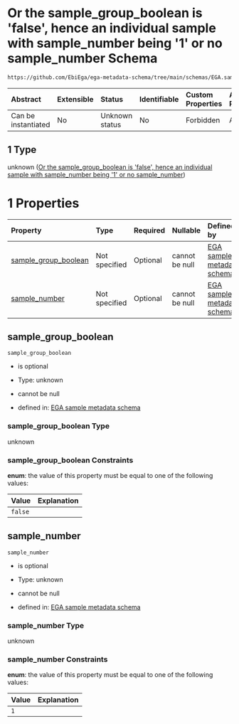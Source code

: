 # Or the sample_group_boolean is 'false', hence an individual sample with sample_number being '1' or no sample_number Schema

```txt
https://github.com/EbiEga/ega-metadata-schema/tree/main/schemas/EGA.sample.json#/properties/sample_grouping/oneOf/1
```



| Abstract            | Extensible | Status         | Identifiable | Custom Properties | Additional Properties | Access Restrictions | Defined In                                                        |
| :------------------ | :--------- | :------------- | :----------- | :---------------- | :-------------------- | :------------------ | :---------------------------------------------------------------- |
| Can be instantiated | No         | Unknown status | No           | Forbidden         | Allowed               | none                | [EGA.sample.json*](../out/EGA.sample.json "open original schema") |

## 1 Type

unknown ([Or the sample_group_boolean is 'false', hence an individual sample with sample_number being '1' or no sample_number](ega-4-properties-sample-group-descriptor-oneof-or-the-sample_group_boolean-is-false-hence-an-individual-sample-with-sample_number-being-1-or-no-sample_number.md))

# 1 Properties

| Property                                      | Type          | Required | Nullable       | Defined by                                                                                                                                                                                                                                                                                                                                                                           |
| :-------------------------------------------- | :------------ | :------- | :------------- | :----------------------------------------------------------------------------------------------------------------------------------------------------------------------------------------------------------------------------------------------------------------------------------------------------------------------------------------------------------------------------------- |
| [sample_group_boolean](#sample_group_boolean) | Not specified | Optional | cannot be null | [EGA sample metadata schema](ega-4-properties-sample-group-descriptor-oneof-or-the-sample_group_boolean-is-false-hence-an-individual-sample-with-sample_number-being-1-or-no-sample_number-properties-sample_group_boolean.md "https://github.com/EbiEga/ega-metadata-schema/tree/main/schemas/EGA.sample.json#/properties/sample_grouping/oneOf/1/properties/sample_group_boolean") |
| [sample_number](#sample_number)               | Not specified | Optional | cannot be null | [EGA sample metadata schema](ega-4-properties-sample-group-descriptor-oneof-or-the-sample_group_boolean-is-false-hence-an-individual-sample-with-sample_number-being-1-or-no-sample_number-properties-sample_number.md "https://github.com/EbiEga/ega-metadata-schema/tree/main/schemas/EGA.sample.json#/properties/sample_grouping/oneOf/1/properties/sample_number")               |

## sample_group_boolean



`sample_group_boolean`

*   is optional

*   Type: unknown

*   cannot be null

*   defined in: [EGA sample metadata schema](ega-4-properties-sample-group-descriptor-oneof-or-the-sample_group_boolean-is-false-hence-an-individual-sample-with-sample_number-being-1-or-no-sample_number-properties-sample_group_boolean.md "https://github.com/EbiEga/ega-metadata-schema/tree/main/schemas/EGA.sample.json#/properties/sample_grouping/oneOf/1/properties/sample_group_boolean")

### sample_group_boolean Type

unknown

### sample_group_boolean Constraints

**enum**: the value of this property must be equal to one of the following values:

| Value   | Explanation |
| :------ | :---------- |
| `false` |             |

## sample_number



`sample_number`

*   is optional

*   Type: unknown

*   cannot be null

*   defined in: [EGA sample metadata schema](ega-4-properties-sample-group-descriptor-oneof-or-the-sample_group_boolean-is-false-hence-an-individual-sample-with-sample_number-being-1-or-no-sample_number-properties-sample_number.md "https://github.com/EbiEga/ega-metadata-schema/tree/main/schemas/EGA.sample.json#/properties/sample_grouping/oneOf/1/properties/sample_number")

### sample_number Type

unknown

### sample_number Constraints

**enum**: the value of this property must be equal to one of the following values:

| Value | Explanation |
| :---- | :---------- |
| `1`   |             |

